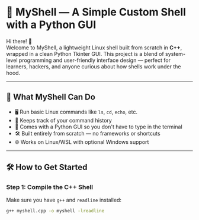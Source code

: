 # 🐚 MyShell — A Simple Custom Shell with a Python GUI

Hi there! 👋  
Welcome to MyShell, a lightweight Linux shell built from scratch in **C++**, wrapped in a clean Python Tkinter GUI. This project is a blend of system-level programming and user-friendly interface design — perfect for learners, hackers, and anyone curious about how shells work under the hood.

---

## 🚀 What MyShell Can Do

- 🖥️ Run basic Linux commands like `ls`, `cd`, `echo`, etc.
- 🧠 Keeps track of your command history
- 🎨 Comes with a Python GUI so you don't have to type in the terminal
- 🛠️ Built entirely from scratch — no frameworks or shortcuts
- 🌐 Works on Linux/WSL with optional Windows support

---

## 🛠️ How to Get Started

### Step 1: Compile the C++ Shell
Make sure you have `g++` and `readline` installed:
```bash
g++ myshell.cpp -o myshell -lreadline
